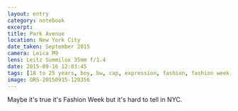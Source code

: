 ```yaml
--- 
layout: entry
category: notebook
excerpt:
title: Park Avenue
location: New York City
date_taken: September 2015
camera: Leica M9
lens: Leitz Summilux 35mm f/1.4
date: 2015-09-16 12:03:45
tags: [18 to 25 years, boy, bw, cap, expression, fashion, fashion week, girl, jacket, leather, pants, street, walking]
image: GRS-20150915-120356
---
```

Maybe it's true it's Fashion Week but it's hard to tell in NYC.